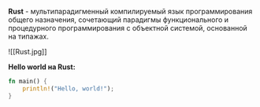 **Rust** - мультипарадигменный компилируемый язык программирования общего назначения, сочетающий парадигмы функционального и процедурного программирования с объектной системой, основанной на типажах.

![[Rust.jpg]]

**Hello world на Rust:**

```Rust
fn main() {
    println!("Hello, world!");
}
```
